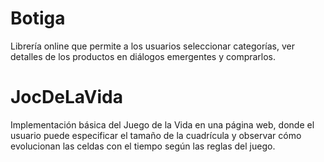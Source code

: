 # Botiga
Librería online que permite a los usuarios seleccionar categorías, ver detalles de los productos en diálogos emergentes y comprarlos.
# JocDeLaVida
Implementación básica del Juego de la Vida en una página web, donde el usuario puede especificar el tamaño de la cuadrícula y observar cómo evolucionan las celdas con el tiempo según las reglas del juego.
